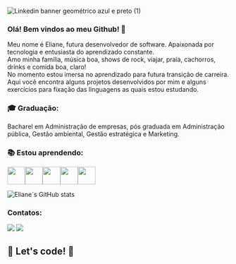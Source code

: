 ![Linkedin banner geométrico azul  e preto (1)](https://user-images.githubusercontent.com/74771176/174901848-c6568ba9-b438-424b-883e-47729f3e865e.png)


### Olá! Bem vindos ao meu Github! 👋

Meu nome é Eliane, futura desenvolvedor de software. Apaixonada por tecnologia e entusiasta do aprendizado constante.<br>Amo minha família, música boa, shows de rock, viajar, praia, cachorros, drinks e comida boa, claro! 
<br> No momento estou imersa no aprendizado para futura transição de carreira.
<br>Aqui você encontra alguns projetos desenvolvidos por mim e alguns exercícios para fixação das linguagens as quais estou estudando.

### :mortar_board: Graduação:
Bacharel em Administração de empresas, pós graduada em Administração pública, Gestão ambiental, Gestão estratégica e Marketing.

### :books: Estou aprendendo:

<img src="https://cdn.jsdelivr.net/gh/devicons/devicon/icons/html5/html5-original-wordmark.svg" width="40" height="40"/><img src="https://cdn.jsdelivr.net/gh/devicons/devicon/icons/css3/css3-original-wordmark.svg"  width="40" height="40"/><img src="https://cdn.jsdelivr.net/gh/devicons/devicon/icons/javascript/javascript-original.svg" width="40" height="40"/><img src="https://cdn.jsdelivr.net/gh/devicons/devicon/icons/java/java-original-wordmark.svg" width="40" height="40"/><img src="https://cdn.jsdelivr.net/gh/devicons/devicon/icons/angularjs/angularjs-original.svg" width="40" height="40"/>

![Eliane`s GitHub stats](https://github-readme-stats.vercel.app/api?username=ElianeCruz&count_private=true)


### Contatos:

<div>
<a href="https://instagram.com/lih_cruz_" target="_blank"><img src="https://img.shields.io/badge/-Instagram-%23E4405F?style=for-the-badge&logo=instagram&logoColor=white" target="_blank"></a>
<a href="https://www.linkedin.com/in/elianesfcruz" target="_blank"><img src="https://img.shields.io/badge/-LinkedIn-%230077B5?style=for-the-badge&logo=linkedin&logoColor=white" target="_blank"></a>   
</div>

## 🚀 Let's code! 🚀

<!--
**ElianeCruz/ElianeCruz** is a ✨ _special_ ✨ repository because its `README.md` (this file) appears on your GitHub profile.

